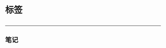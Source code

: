 # 标签
<div style="display:flex;justify-content: space-between;">
<tag src='/tags/tag1' name='记录' color='var(--tag-life-color)' count=3 />
<tag src='/tags/tag2' name='笔记' color='var(--tag-note-color)' count=13 />
<tag src='/tags/tag3' name='教程' color='var(--tag-tutorial-color)' count=7 />
<tag src='/tags/tag4' name='Web' color='var(--tag-Web-color)' count=8 />
<tag src='/tags/tag5' name='吐槽' color='var(--tag-gush-color)' count=2 />
<tag src='/tags/tag6' name='资源' color='var(--tag-resource-color)' count=2 />
<tag src='/tags/tag7' name='其他' color='var(--tag-other-color)' count=3 />
</div>  

---

## 笔记
<lazyshow><column title='文档' RecordTime='' src='' overview='文档概述'  status='📦' delay='1' TagColor='var(--tag-note-color)'></column></lazyshow>
<lazyshow><column title='文档' RecordTime='' src='' overview='文档概述'  status='📦' delay='1' TagColor='var(--tag-note-color)'></column></lazyshow>
<lazyshow><column title='文档' RecordTime='' src='' overview='文档概述'  status='📦' delay='1' TagColor='var(--tag-note-color)'></column></lazyshow>